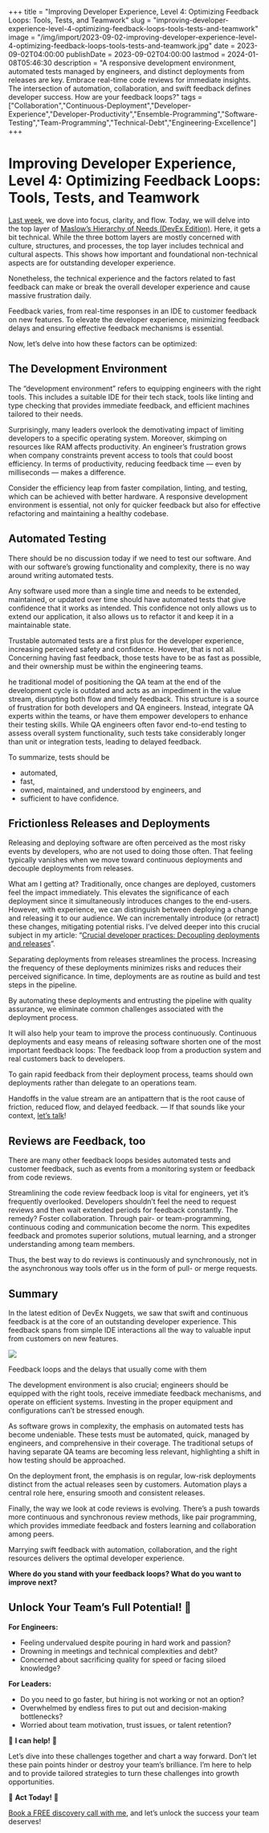 +++
title = "Improving Developer Experience, Level 4: Optimizing Feedback Loops: Tools, Tests, and Teamwork"
slug = "improving-developer-experience-level-4-optimizing-feedback-loops-tools-tests-and-teamwork"
image = "/img/import/2023-09-02-improving-developer-experience-level-4-optimizing-feedback-loops-tools-tests-and-teamwork.jpg"
date = 2023-09-02T04:00:00
publishDate = 2023-09-02T04:00:00
lastmod = 2024-01-08T05:46:30
description = "A responsive development environment, automated tests managed by engineers, and distinct deployments from releases are key. Embrace real-time code reviews for immediate insights. The intersection of automation, collaboration, and swift feedback defines developer success. How are your feedback loops?"
tags = ["Collaboration","Continuous-Deployment","Developer-Experience","Developer-Productivity","Ensemble-Programming","Software-Testing","Team-Programming","Technical-Debt","Engineering-Excellence"]
+++
# Improving Developer Experience, Level 4: Optimizing Feedback Loops: Tools, Tests, and Teamwork

[Last week](/blog/improving-developer-experience-level-3-the-triad-of-clarity-focus-and-flow/), we dove into focus, clarity, and flow. Today, we will delve into the top layer of [Maslow’s Hierarchy of Needs (DevEx Edition)](/blog/maslows-hierarchy-of-needs-devex-edition/). Here, it gets a bit technical. While the three bottom layers are mostly concerned with culture, structures, and processes, the top layer includes technical and cultural aspects. This shows how important and foundational non-technical aspects are for outstanding developer experience.

Nonetheless, the technical experience and the factors related to fast feedback can make or break the overall developer experience and cause massive frustration daily. 

Feedback varies, from real-time responses in an IDE to customer feedback on new features. To elevate the developer experience, minimizing feedback delays and ensuring effective feedback mechanisms is essential. 

Now, let’s delve into how these factors can be optimized:

## The Development Environment

The “development environment” refers to equipping engineers with the right tools. This includes a suitable IDE for their tech stack, tools like linting and type checking that provides immediate feedback, and efficient machines tailored to their needs. 

Surprisingly, many leaders overlook the demotivating impact of limiting developers to a specific operating system. Moreover, skimping on resources like RAM affects productivity. An engineer’s frustration grows when company constraints prevent access to tools that could boost efficiency. In terms of productivity, reducing feedback time — even by milliseconds — makes a difference. 

Consider the efficiency leap from faster compilation, linting, and testing, which can be achieved with better hardware. A responsive development environment is essential, not only for quicker feedback but also for effective refactoring and maintaining a healthy codebase.

## Automated Testing

There should be no discussion today if we need to test our software. And with our software’s growing functionality and complexity, there is no way around writing automated tests.

Any software used more than a single time and needs to be extended, maintained, or updated over time should have automated tests that give confidence that it works as intended. This confidence not only allows us to extend our application, it also allows us to refactor it and keep it in a maintainable state.

Trustable automated tests are a first plus for the developer experience, increasing perceived safety and confidence. However, that is not all. Concerning having fast feedback, those tests have to be as fast as possible, and their ownership must be within the engineering teams.

he traditional model of positioning the QA team at the end of the development cycle is outdated and acts as an impediment in the value stream, disrupting both flow and timely feedback. This structure is a source of frustration for both developers and QA engineers. Instead, integrate QA experts within the teams, or have them empower developers to enhance their testing skills. While QA engineers often favor end-to-end testing to assess overall system functionality, such tests take considerably longer than unit or integration tests, leading to delayed feedback.

To summarize, tests should be 

* automated,
* fast,
* owned, maintained, and understood by engineers, and
* sufficient to have confidence.

## Frictionless Releases and Deployments

Releasing and deploying software are often perceived as the most risky events by developers, who are not used to doing those often. That feeling typically vanishes when we move toward continuous deployments and decouple deployments from releases.

What am I getting at? Traditionally, once changes are deployed, customers feel the impact immediately. This elevates the significance of each deployment since it simultaneously introduces changes to the end-users. However, with experience, we can distinguish between deploying a change and releasing it to our audience. We can incrementally introduce (or retract) these changes, mitigating potential risks. I’ve delved deeper into this crucial subject in my article: “[Crucial developer practices: Decoupling deployments and releases](/blog/decoupling-deployments-and-releases/)”.

Separating deployments from releases streamlines the process. Increasing the frequency of these deployments minimizes risks and reduces their perceived significance. In time, deployments are as routine as build and test steps in the pipeline. 

By automating these deployments and entrusting the pipeline with quality assurance, we eliminate common challenges associated with the deployment process.

It will also help your team to improve the process continuously. Continuous deployments and easy means of releasing software shorten one of the most important feedback loops: The feedback loop from a production system and real customers back to developers.

To gain rapid feedback from their deployment process, teams should own deployments rather than delegate to an operations team.

Handoffs in the value stream are an antipattern that is the root cause of friction, reduced flow, and delayed feedback. — If that sounds like your context, [let’s talk](https://unblocked.engineering/#DiscoveryCall)!

## Reviews are Feedback, too

There are many other feedback loops besides automated tests and customer feedback, such as events from a monitoring system or feedback from code reviews.

Streamlining the code review feedback loop is vital for engineers, yet it’s frequently overlooked. Developers shouldn’t feel the need to request reviews and then wait extended periods for feedback constantly. The remedy? Foster collaboration. Through pair- or team-programming, continuous coding and communication become the norm. This expedites feedback and promotes superior solutions, mutual learning, and a stronger understanding among team members.

Thus, the best way to do reviews is continuously and synchronously, not in the asynchronous way tools offer us in the form of pull- or merge requests.

## Summary

In the latest edition of DevEx Nuggets, we saw that swift and continuous feedback is at the core of an outstanding developer experience. This feedback spans from simple IDE interactions all the way to valuable input from customers on new features. 

![](https://unblocked.engineering/wp-content/uploads/2023/08/Feedback-Loops.png)

Feedback loops and the delays that usually come with them

The development environment is also crucial; engineers should be equipped with the right tools, receive immediate feedback mechanisms, and operate on efficient systems. Investing in the proper equipment and configurations can’t be stressed enough. 

As software grows in complexity, the emphasis on automated tests has become undeniable. These tests must be automated, quick, managed by engineers, and comprehensive in their coverage. The traditional setups of having separate QA teams are becoming less relevant, highlighting a shift in how testing should be approached. 

On the deployment front, the emphasis is on regular, low-risk deployments distinct from the actual releases seen by customers. Automation plays a central role here, ensuring smooth and consistent releases. 

Finally, the way we look at code reviews is evolving. There’s a push towards more continuous and synchronous review methods, like pair programming, which provides immediate feedback and fosters learning and collaboration among peers. 

Marrying swift feedback with automation, collaboration, and the right resources delivers the optimal developer experience.

**Where do you stand with your feedback loops? What do you want to improve next?**

## Unlock Your Team’s Full Potential! 🚀

**For Engineers:**

* Feeling undervalued despite pouring in hard work and passion?
* Drowning in meetings and technical complexities and debt?
* Concerned about sacrificing quality for speed or facing siloed knowledge?

**For Leaders:**

* Do you need to go faster, but hiring is not working or not an option?
* Overwhelmed by endless fires to put out and decision-making bottlenecks?
* Worried about team motivation, trust issues, or talent retention?

🌟 **I can help!** 🌟

Let’s dive into these challenges together and chart a way forward. Don’t let these pain points hinder or destroy your team’s brilliance. I’m here to help and to provide tailored strategies to turn these challenges into growth opportunities.

🔔 **Act Today!** 🔔

[Book a FREE discovery call with me](https://unblocked.engineering/#DiscoveryCall), and let’s unlock the success your team deserves!